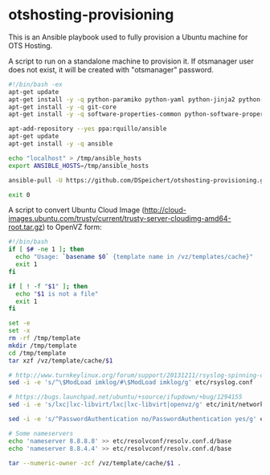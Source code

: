 otshosting-provisioning
=======================
This is an Ansible playbook used to fully provision a Ubuntu machine for OTS Hosting.

A script to run on a standalone machine to provision it. If otsmanager user does not exist, it will be created with "otsmanager" password.
```bash
#!/bin/bash -ex
apt-get update
apt-get install -y -q python-paramiko python-yaml python-jinja2 python-simplejson
apt-get install -y -q git-core
apt-get install -y -q software-properties-common python-software-properties

apt-add-repository --yes ppa:rquillo/ansible
apt-get update
apt-get install -y -q ansible

echo "localhost" > /tmp/ansible_hosts
export ANSIBLE_HOSTS=/tmp/ansible_hosts

ansible-pull -U https://github.com/DSpeichert/otshosting-provisioning.git -d /srv 

exit 0
```

A script to convert Ubuntu Cloud Image (http://cloud-images.ubuntu.com/trusty/current/trusty-server-cloudimg-amd64-root.tar.gz) to OpenVZ form:
```bash
#!/bin/bash
if [ $# -ne 1 ]; then
  echo "Usage: `basename $0` {template name in /vz/templates/cache}"
  exit 1
fi

if [ ! -f "$1" ]; then
  echo "$1 is not a file"
  exit 1
fi

set -e
set -x
rm -rf /tmp/template
mkdir /tmp/template
cd /tmp/template
tar xzf /vz/template/cache/$1

# http://www.turnkeylinux.org/forum/support/20131211/rsyslog-spinning-cpu-openvz
sed -i -e 's/^\$ModLoad imklog/#\$ModLoad imklog/g' etc/rsyslog.conf

# https://bugs.launchpad.net/ubuntu/+source/ifupdown/+bug/1294155
sed -i -e 's/lxc|lxc-libvirt/lxc|lxc-libvirt|openvz/g' etc/init/network-interface-container.conf

sed -i -e 's/^PasswordAuthentication no/PasswordAuthentication yes/g' etc/ssh/sshd_config

# Some nameservers
echo 'nameserver 8.8.8.8' >> etc/resolvconf/resolv.conf.d/base
echo 'nameserver 8.8.4.4' >> etc/resolvconf/resolv.conf.d/base

tar --numeric-owner -zcf /vz/template/cache/$1 .
```
